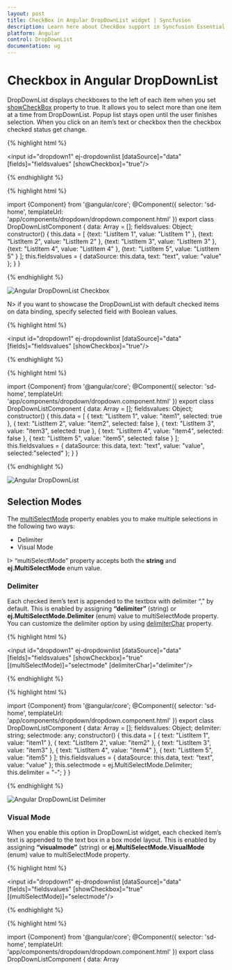 ```yaml
---
layout: post
title: CheckBox in Angular DropDownList widget | Syncfusion
description: Learn here about CheckBox support in Syncfusion Essential Angular DropDownList widget, its elements and features, and more.
platform: Angular
control: DropDownList
documentation: ug
---
```


# Checkbox in Angular DropDownList

DropDownList displays checkboxes to the left of each item when you set [showCheckBox](http://help.syncfusion.com/api/js/ejdropdownlist#members:showcheckbox) property to true. It allows you to select more than one item at a time from DropDownList. Popup list stays open until the user finishes selection. When you click on an item’s text or checkbox then the checkbox checked status get change.

{% highlight html %}

<input id="dropdown1" ej-dropdownlist [dataSource]="data" [fields]="fieldsvalues" [showCheckbox]="true"/>
     
{% endhighlight %}

{% highlight html %}

import {Component} from '@angular/core';
@Component({
selector: 'sd-home',
templateUrl: 'app/components/dropdown/dropdown.component.html'
})
export class DropDownListComponent {
	data: Array<Object> = [];
	fieldsvalues: Object;
	constructor() {
	this.data = [
		{text: "ListItem 1", value: "ListItem 1" },
		{text: "ListItem 2", value: "ListItem 2" },
		{text: "ListItem 3", value: "ListItem 3" },
		{text: "ListItem 4", value: "ListItem 4" },
		{text: "ListItem 5", value: "ListItem 5" }
		];
	this.fieldsvalues = { dataSource: this.data, text: "text", value: "value" };
	}
}

{% endhighlight %}

![Angular DropDownList Checkbox](Checkbox_images/Checkbox_img1.png)

N> if you want to showcase the DropDownList with default checked items on data binding, specify selected field with Boolean values.

{% highlight html %}

<input id="dropdown1" ej-dropdownlist [dataSource]="data" [fields]="fieldsvalues" [showCheckbox]="true"/>
     
{% endhighlight %}

{% highlight html %}
	
import {Component} from '@angular/core';
@Component({
selector: 'sd-home',
templateUrl: 'app/components/dropdown/dropdown.component.html'
})
export class DropDownListComponent {
   	data: Array<Object> = [];
    fieldsvalues: Object;
    constructor() {
        this.data = [
            { text: "ListItem 1", value: "item1", selected: true },
            { text: "ListItem 2", value: "item2", selected: false },
            { text: "ListItem 3", value: "item3", selected: true },
            { text: "ListItem 4", value: "item4", selected: false },
            { text: "ListItem 5", value: "item5", selected: false }
        ];
        this.fieldsvalues = { dataSource: this.data, text: "text", value: "value", selected:"selected" };
    }
}

{% endhighlight %}

![Angular DropDownList](Checkbox_images/Checkbox_img2.png)

## Selection Modes

The [multiSelectMode](http://help.syncfusion.com/api/js/ejdropdownlist#members:multiselectmode) property enables you to make multiple selections in the following two ways:

* Delimiter 
* Visual Mode

I> “multiSelectMode” property accepts both the **string** and **ej.MultiSelectMode** enum value.

### Delimiter

Each checked item’s text is appended to the textbox with delimiter “,” by default. This is enabled by assigning **“delimiter”** (string) or **ej.MultiSelectMode.Delimiter** (enum) value to multiSelectMode property. You can customize the delimiter option by using [delimiterChar](http://help.syncfusion.com/api/js/ejdropdownlist#members:delimiterchar) property.

{% highlight html %}

<input id="dropdown1" ej-dropdownlist [dataSource]="data" [fields]="fieldsvalues" [showCheckbox]="true" [(multiSelectMode)]="selectmode" [delimiterChar]="delimiter"/>
     
{% endhighlight %}

{% highlight html %}
	
import {Component} from '@angular/core';
@Component({
selector: 'sd-home',
templateUrl: 'app/components/dropdown/dropdown.component.html'
})
export class DropDownListComponent {
   	data: Array<Object> = [];
    fieldsvalues: Object;
    delimiter: string;
    selectmode: any;
    constructor() {
        this.data = [
            { text: "ListItem 1", value: "item1" },
            { text: "ListItem 2", value: "item2" },
            { text: "ListItem 3", value: "item3" },
            { text: "ListItem 4", value: "item4" },
            { text: "ListItem 5", value: "item5" }
        ];
        this.fieldsvalues = { dataSource: this.data, text: "text", value: "value" };
        this.selectmode = ej.MultiSelectMode.Delimiter;
        this.delimiter = "-";
    }
}

{% endhighlight %}

![Angular DropDownList Delimiter](Checkbox_images/Checkbox_img3.png)

### Visual Mode

When you enable this option in DropDownList widget, each checked item’s text is appended to the text box in a box model layout. This is enabled by assigning **“visualmode”** (string) or **ej.MultiSelectMode.VisualMode** (enum) value to multiSelectMode property.

{% highlight html %}

<input id="dropdown1" ej-dropdownlist [dataSource]="data" [fields]="fieldsvalues" [showCheckbox]="true" [(multiSelectMode)]="selectmode"/>
     
{% endhighlight %}

{% highlight html %}

import {Component} from '@angular/core';
@Component({
selector: 'sd-home',
templateUrl: 'app/components/dropdown/dropdown.component.html'
})
export class DropDownListComponent {
   	data: Array<Object> = [];
    fieldsvalues: Object;
    selectmode: any;
    constructor() {
        this.data = [
            { text: "ListItem 1", value: "item1" },
            { text: "ListItem 2", value: "item2" },
            { text: "ListItem 3", value: "item3" },
            { text: "ListItem 4", value: "item4" },
            { text: "ListItem 5", value: "item5" }
        ];
        this.fieldsvalues = { dataSource: this.data, text: "text", value: "value" };
        this.selectmode = ej.MultiSelectMode.VisualMode;
    }
}

{% endhighlight %}

![Angular DropDownList Visual Mode](Checkbox_images/Checkbox_img4.png)

## Check/Uncheck All

You can check/uncheck all the list items at run time by using [checkAll](http://help.syncfusion.com/api/js/ejdropdownlist#methods:checkall) and [uncheckAll](http://help.syncfusion.com/api/js/ejdropdownlist#methods:uncheckall) method. By default no item will be in checked state. 

{% highlight html %}

<input id="dropdown1" ej-dropdownlist [dataSource]="data" [fields]="fieldsvalues" [(value)]="value" [showCheckbox]="true"/>
<input type="checkbox" id="tbutton" ej-togglebutton (change)="onCheckUncheckAll($event)"/>
     
{% endhighlight %}

{% highlight html %}

import {Component} from '@angular/core';
@Component({
selector: 'sd-home',
templateUrl: 'app/components/dropdown/dropdown.component.html'
})
export class DropDownListComponent {
   	data: Array<Object> = [];
    fieldsvalues: Object;
    constructor() {
        this.data = [
            { text: "ListItem 1", value: "item1" },
            { text: "ListItem 2", value: "item2" },
            { text: "ListItem 3", value: "item3" },
            { text: "ListItem 4", value: "item4" },
            { text: "ListItem 5", value: "item5" },

        ];
        this.fieldsvalues = { text: "text", value: "value" };
    }
    onCheckUncheckAll(event) {
        var dropdownObj = $('#dropdown1').data("ejDropDownList");
        if (event.target.checked) dropdownObj.checkAll();
        else dropdownObj.unCheckAll();
    }
}

{% endhighlight %}